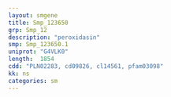 ```yaml
---
layout: smgene
title: Smp_123650
grp: Smp_12
description: "peroxidasin"
smp: Smp_123650.1
uniprot: "G4VLK0"
length:  1854
cdd: "PLN02283, cd09826, cl14561, pfam03098"
kk: ns
categories: sm
---
```

